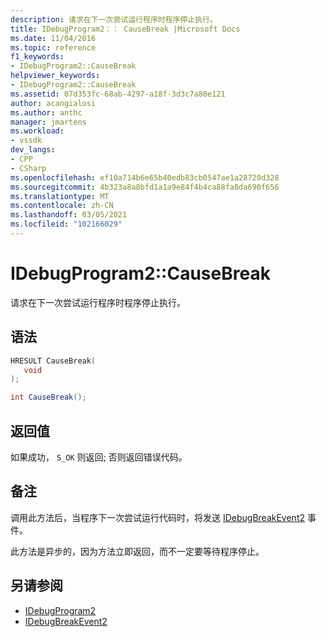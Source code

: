 ```yaml
---
description: 请求在下一次尝试运行程序时程序停止执行。
title: IDebugProgram2：： CauseBreak |Microsoft Docs
ms.date: 11/04/2016
ms.topic: reference
f1_keywords:
- IDebugProgram2::CauseBreak
helpviewer_keywords:
- IDebugProgram2::CauseBreak
ms.assetid: 07d353fc-68ab-4297-a18f-3d3c7a80e121
author: acangialosi
ms.author: anthc
manager: jmartens
ms.workload:
- vssdk
dev_langs:
- CPP
- CSharp
ms.openlocfilehash: ef10a714b6e65b40edb83cb0547ae1a28720d328
ms.sourcegitcommit: 4b323a8a8bfd1a1a9e84f4b4ca88fa8da690f656
ms.translationtype: MT
ms.contentlocale: zh-CN
ms.lasthandoff: 03/05/2021
ms.locfileid: "102166029"
---
```

# <a name="idebugprogram2causebreak"></a>IDebugProgram2::CauseBreak
请求在下一次尝试运行程序时程序停止执行。

## <a name="syntax"></a>语法

```cpp
HRESULT CauseBreak( 
   void 
);
```

```csharp
int CauseBreak();
```

## <a name="return-value"></a>返回值
 如果成功， `S_OK` 则返回; 否则返回错误代码。

## <a name="remarks"></a>备注
 调用此方法后，当程序下一次尝试运行代码时，将发送 [IDebugBreakEvent2](../../../extensibility/debugger/reference/idebugbreakevent2.md) 事件。

 此方法是异步的，因为方法立即返回，而不一定要等待程序停止。

## <a name="see-also"></a>另请参阅
- [IDebugProgram2](../../../extensibility/debugger/reference/idebugprogram2.md)
- [IDebugBreakEvent2](../../../extensibility/debugger/reference/idebugbreakevent2.md)
